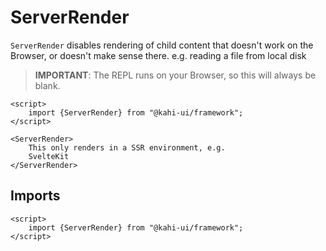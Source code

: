 # ServerRender

`ServerRender` disables rendering of child content that doesn't work on the Browser, or doesn't make sense there. e.g. reading a file from local disk

> **IMPORTANT**: The REPL runs on your Browser, so this will always be blank.

```svelte repl ServerRender Preview
<script>
    import {ServerRender} from "@kahi-ui/framework";
</script>

<ServerRender>
    This only renders in a SSR environment, e.g.
    SvelteKit
</ServerRender>
```

## Imports

```svelte default ServerRender Imports
<script>
    import {ServerRender} from "@kahi-ui/framework";
</script>
```
